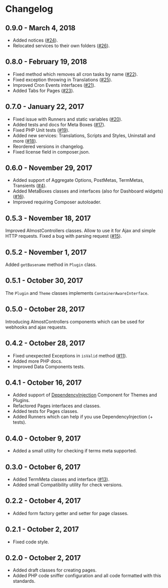 # Changelog

## 0.9.0 - March 4, 2018

* Added notices ([#24](https://github.com/korobochkin/wp-kit/issues/24)).
* Relocated services to their own folders ([#26](https://github.com/korobochkin/wp-kit/issues/26)).

## 0.8.0 - February 19, 2018

* Fixed method which removes all cron tasks by name ([#22](https://github.com/korobochkin/wp-kit/issues/22)).
* Fixed exception throwing in Translations ([#25](https://github.com/korobochkin/wp-kit/issues/25)).
* Improved Cron Events interfaces ([#21](https://github.com/korobochkin/wp-kit/issues/21)).
* Added Tabs for Pages ([#23](https://github.com/korobochkin/wp-kit/issues/23)).

## 0.7.0 - January 22, 2017

* Fixed issue with Runners and static variables ([#20](https://github.com/korobochkin/wp-kit/issues/20)).
* Added tests and docs for Meta Boxes ([#17](https://github.com/korobochkin/wp-kit/issues/17)).
* Fixed PHP Unit tests ([#19](https://github.com/korobochkin/wp-kit/issues/19)).
* Added new services: Translations, Scripts and Styles, Uninstall and more ([#18](https://github.com/korobochkin/wp-kit/issues/18)).
* Reordered versions in changelog.
* Fixed license field in composer.json.

## 0.6.0 - November 29, 2017

* Added support of Aggregate Options, PostMetas, TermMetas, Transients ([#4](https://github.com/korobochkin/wp-kit/issues/4)).
* Added MetaBoxes classes and interfaces (also for Dashboard widgets) ([#16](https://github.com/korobochkin/wp-kit/issues/16)).
* Improved requiring Composer autoloader.

## 0.5.3 - November 18, 2017

Improved AlmostControllers classes. Allow to use it for Ajax and simple HTTP requests. Fixed a bug with parsing request ([#15](https://github.com/korobochkin/wp-kit/issues/15)).

## 0.5.2 - November 1, 2017

Added `getBasename` method in `Plugin` class. 

## 0.5.1 - October 30, 2017

The `Plugin` and `Theme` classes implements `ContainerAwareInterface`.

## 0.5.0 - October 28, 2017

Introducing AlmostControllers components which can be used for webhooks and ajax requests.

## 0.4.2 - October 28, 2017

* Fixed unexpected Exceptions in `isValid` method ([#11](https://github.com/korobochkin/wp-kit/issues/11)).
* Added more PHP docs.
* Improved Data Components tests.

## 0.4.1 - October 16, 2017

* Added support of [DependencyInjection](https://symfony.com/doc/current/components/dependency_injection.html) Component for Themes and Plugins.
* Refactored Pages interfaces and classes.
* Added tests for Pages classes.
* Added Runners which can help if you use DependencyInjection (+ tests).

## 0.4.0 - October 9, 2017

* Added a small utility for checking if terms meta supported.
 
## 0.3.0 - October 6, 2017

* Added TermMeta classes and interface ([#13](https://github.com/korobochkin/wp-kit/issues/13)).
* Added small Compatibility utility for check versions.

## 0.2.2 - October 4, 2017

* Added form factory getter and setter for page classes.

## 0.2.1 - October 2, 2017

* Fixed code style.

## 0.2.0 - October 2, 2017

* Added draft classes for creating pages.
* Added PHP code sniffer configuration and all code formatted with this standards.
